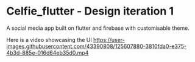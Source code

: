 # Celfie_flutter - Design iteration 1
A social media app built on flutter and firebase with customisable theme.

Here is a video showcasing the UI
https://user-images.githubusercontent.com/43390808/125607880-3810fda0-e375-4b3d-885e-016d64eb35d0.mp4


